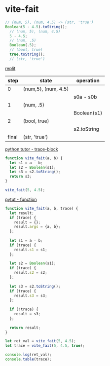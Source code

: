 # vite-fait

```js
// (num, 5), (num, 4.5) -> (str, 'true')
Boolean(5 - 4.5).toString();
  // (num, 5), (num, 4.5)
  5 - 4.5;
  // (num, .5)
  Boolean(.5);
  // (bool, true)
  true.toString();
  // (str, 'true')

```

[replit](https://repl.it/@colevandersWands/vite-fait)

| step | state  | operation |
|---|---|---|
| 0 | (num,5), (num, 4.5) | |
| | | s0a - s0b |
| 1 | (num, .5) | | 
| | | Boolean(s1) |
| 2 | (bool, true) | | 
| | | s2.toString |
| final | (str, 'true') ||

[python tutor - trace-block](https://goo.gl/6y2DHE)

```js
function vite_fait(a, b) {
  let s1 = a - b;
  let s2 = Boolean(s1);
  let s3 = s2.toString();
  return s3;
}

vite_fait(5, 4.5);
```

[pytut - function](https://goo.gl/uQP7wa)

```js
function vite_fait(a, b, trace) {
  let result;
  if (trace) {
    result = {};
    result.args = {a, b};
  };
  
  let s1 = a - b;
  if (trace) {
    result.s1 = s1;
  };
  
  let s2 = Boolean(s1);
  if (trace) {
    result.s2 = s2;
  };
  
  let s3 = s2.toString();
  if (trace) {
    result.s3 = s3;
  };
  
  if (!trace) {
    result = s3;
  };  
  
  return result;
}

let ret_val = vite_fait(5, 4.5);
let trace = vite_fait(5, 4.5, true);

console.log(ret_val);
console.table(trace);
```

